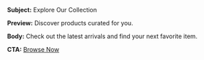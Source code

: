 **Subject:** Explore Our Collection

**Preview:** Discover products curated for you.

**Body:**
Check out the latest arrivals and find your next favorite item.

**CTA:** [Browse Now](https://example.com/collection)

